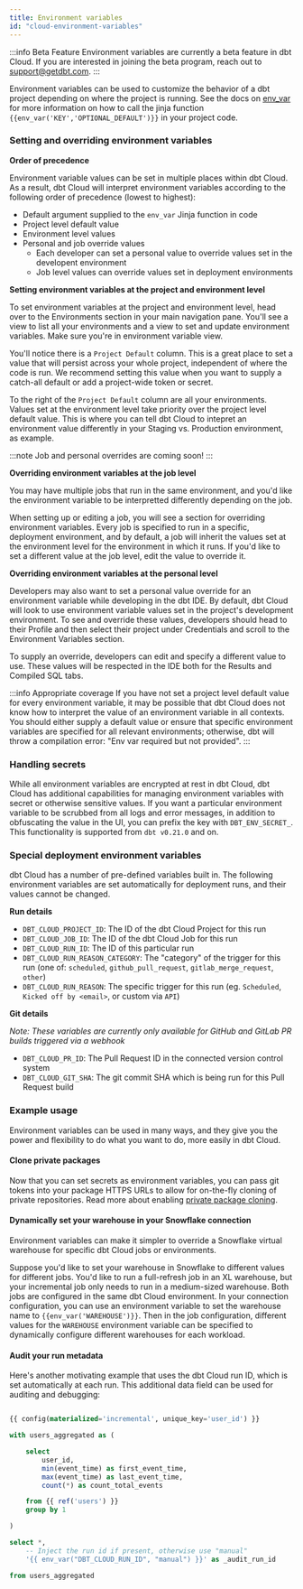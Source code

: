```yaml
---
title: Environment variables
id: "cloud-environment-variables"
---
```


:::info Beta Feature
Environment variables are currently a beta feature in dbt Cloud. If you are interested in joining the beta program, reach out to support@getdbt.com.
:::

Environment variables can be used to customize the behavior of a dbt project depending on where the project is running. See the docs on
[env_var](dbt-jinja-functions/env_var) for more information on how to call the jinja function `{{env_var('KEY','OPTIONAL_DEFAULT')}}` in your project code.

### Setting and overriding environment variables

**Order of precedence**

Environment variable values can be set in multiple places within dbt Cloud. As a result, dbt Cloud will interpret environment variables according to the following order of precedence (lowest to highest):

 <Lightbox src="/img/docs/dbt-cloud/using-dbt-cloud/Environment Variables/env-var-precdence.png" title="Environment variables order of precedence"/>

 - Default argument supplied to the `env_var` Jinja function in code
 - Project level default value
 - Environment level values
 - Personal and job override values
    - Each developer can set a personal value to override values set in the developent environment 
    - Job level values can override values set in deployment environments

**Setting environment variables at the project and environment level**

To set environment variables at the project and environment level, head over to the Environments section in your main navigation pane. You'll see a view to list all your environments and a view to set and update environment variables. Make sure you're in environment variable view.

<Lightbox src="/img/docs/dbt-cloud/using-dbt-cloud/Environment Variables/Environment Variables.gif" title="Environment variables tab"/>



You'll notice there is a `Project Default` column. This is a great place to set a value that will persist across your whole project, independent of where the code is run. We recommend setting this value when you want to supply a catch-all default or add a project-wide token or secret.


To the right of the `Project Default` column are all your environments. Values set at the environment level take priority over the project level default value. This is where you can tell dbt Cloud to intepret an environment value differently in your Staging vs. Production environment, as example.

<Lightbox src="/img/docs/dbt-cloud/using-dbt-cloud/Environment Variables/project and environment variables view.png" title="Setting project level and environment level values"/>


:::note Job and personal overrides are coming soon!
:::

**Overriding environment variables at the job level**

You may have multiple jobs that run in the same environment, and you'd like the environment variable to be interpretted differently depending on the job. 

When setting up or editing a job, you will see a section for overriding environment variables. Every job is specified to run in a specific, deployment environment, and by default, a job will inherit the values set at the environment level for the environment in which it runs. If you'd like to set a different value at the job level, edit the value to override it.



**Overriding environment variables at the personal level**


Developers may also want to set a personal value override for an environment variable while developing in the dbt IDE. By default, dbt Cloud will look to use environment variable values set in the project's development environment. To see and override these values, developers should head to their Profile and then select their project under Credentials and scroll to the Environment Variables section. 


To supply an override, developers can edit and specify a different value to use. These values will be respected in the IDE both for the Results and Compiled SQL tabs.


:::info Appropriate coverage
If you have not set a project level default value for every environment variable, it may be possible that dbt Cloud does not know how to interpret the value of an environment variable in all contexts. You should either supply a default value or ensure that specific environment variables are specified for all relevant environments; otherwise, dbt will throw a compilation error: "Env var required but not provided".
:::

### Handling secrets

While all environment variables are encrypted at rest in dbt Cloud, dbt Cloud has additional capabilities for managing environment variables with secret or otherwise sensitive values. If you want a particular environment variable to be scrubbed from all logs and error messages, in addition to obfuscating the value in the UI, you can prefix the key with `DBT_ENV_SECRET_`. This functionality is supported from `dbt v0.21.0` and on. 

<Lightbox src="/img/docs/dbt-cloud/using-dbt-cloud/Environment Variables/DBT_ENV_SECRET.png" title="DBT_ENV_SECRET prefix obfuscation"/>


### Special deployment environment variables

dbt Cloud has a number of pre-defined variables built in. The following environment variables are set automatically for deployment runs, and their values cannot be changed.

**Run details**
- `DBT_CLOUD_PROJECT_ID`: The ID of the dbt Cloud Project for this run
- `DBT_CLOUD_JOB_ID`: The ID of the dbt Cloud Job for this run
- `DBT_CLOUD_RUN_ID`: The ID of this particular run
- `DBT_CLOUD_RUN_REASON_CATEGORY`: The "category" of the trigger for this run (one of: `scheduled`, `github_pull_request`, `gitlab_merge_request`, `other`)
- `DBT_CLOUD_RUN_REASON`: The specific trigger for this run (eg. `Scheduled`, `Kicked off by <email>`, or custom via `API`)

**Git details**

_Note: These variables are currently only available for GitHub and GitLab
PR builds triggered via a webhook_

- `DBT_CLOUD_PR_ID`: The Pull Request ID in the connected version control system
- `DBT_CLOUD_GIT_SHA`: The git commit SHA which is being run for this Pull Request build


### Example usage

Environment variables can be used in many ways, and they give you the power and flexibility to do what you want to do, more easily in dbt Cloud.

#### Clone private packages
Now that you can set secrets as environment variables, you can pass git tokens into your package HTTPS URLs to allow for on-the-fly cloning of private repositories. Read more about enabling [private package cloning](/building-a-dbt-project/package-management#private-packages).
#### Dynamically set your warehouse in your Snowflake connection
Environment variables can make it simpler to override a Snowflake virtual warehouse for specific dbt Cloud jobs or environments.  

Suppose you'd like to set your warehouse in Snowflake to different values for different jobs. You'd like to run a full-refresh job in an XL warehouse, but your incremental job only needs to run in a medium-sized warehouse. Both jobs are configured in the same dbt Cloud environment. In your connection configuration, you can use an environment variable to set the warehouse name to `{{env_var('WAREHOUSE')}}`. Then in the job configuration, different values for the `WAREHOUSE` environment variable can be specified to dynamically configure different warehouses for each workload.

<Lightbox src="/img/docs/dbt-cloud/using-dbt-cloud/Environment Variables/warehouse-override.png" title="Adding environment variables to your connection credentials"/>

#### Audit your run metadata
Here's another motivating example that uses the dbt Cloud run ID, which is set automatically at each run. This additional data field can be used for auditing and debugging:

```sql

{{ config(materialized='incremental', unique_key='user_id') }}

with users_aggregated as (

    select
        user_id,
        min(event_time) as first_event_time,
        max(event_time) as last_event_time,
        count(*) as count_total_events

    from {{ ref('users') }}
    group by 1

)

select *,
    -- Inject the run id if present, otherwise use "manual"
    '{{ env_var("DBT_CLOUD_RUN_ID", "manual") }}' as _audit_run_id

from users_aggregated
```
